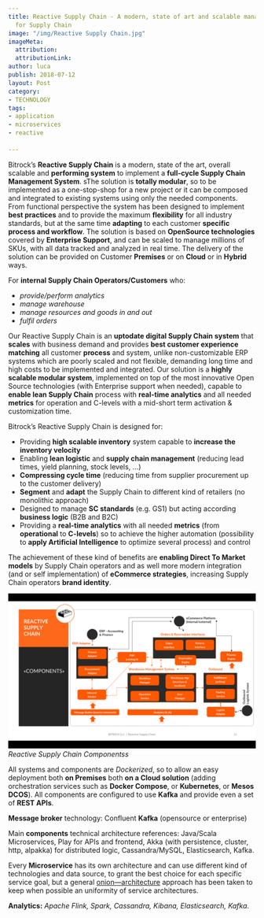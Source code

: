 ```yaml
---
title: Reactive Supply Chain - A modern, state of art and scalable managing system
  for Supply Chain
image: "/img/Reactive Supply Chain.jpg"
imageMeta:
  attribution: 
  attributionLink: 
author: luca
publish: 2018-07-12
layout: Post
category:
- TECHNOLOGY
tags:
- application
- microservices
- reactive

---
```

Bitrock’s **Reactive Supply Chain** is a modern, state of the art, overall scalable and **performing system** to implement a **full-cycle Supply Chain Management System**. <!-- more --> sThe solution is **totally modular**, so to be implemented as a one-stop-shop for a new project or it can be composed and integrated to existing systems using only the needed components. From functional perspective the system has been designed to implement **best practices** and to provide the maximum **flexibility** for all industry standards, but at the same time **adapting** to each customer **specific process and workflow**. The solution is based on **OpenSource technologies** covered by **Enterprise Support**, and can be scaled to manage millions of SKUs, with all data tracked and analyzed in real time. The delivery of the solution can be provided on Customer **Premises** or on **Cloud** or in **Hybrid** ways.

For **internal Supply Chain Operators/Customers** who:

* *provide/perform analytics*
* *manage warehouse* 
* *manage resources and goods in and out* 
* *fulfil orders*

Our Reactive Supply Chain is an **uptodate digital Supply Chain system** that **scales** with business demand and provides **best customer experience matching** all customer **process** and system, unlike non-customizable ERP systems which are poorly scaled and not flexible, demanding long time and high costs to be implemented and integrated. Our solution is a **highly scalable modular system**, implemented on top of the most innovative Open Source technologies (with Enterprise support when needed), capable to **enable lean Supply Chain** process with **real-time analytics** and all needed **metrics** for operation and C-levels with a mid-short term activation & customization time.

Bitrock’s Reactive Supply Chain is designed for:

* Providing **high scalable inventory** system capable to **increase the inventory velocity**
* Enabling **lean logistic** and **supply chain management** (reducing lead times, yield planning, stock levels, ...)
* **Compressing cycle time** (reducing time from supplier procurement up to the customer delivery)
* **Segment** and **adapt** the Supply Chain to different kind of retailers (no monolithic approach)
* Designed to manage **SC standards** (e.g. GS1) but acting according **business logic** (B2B and B2C)
* Providing a **real-time analytics** with all needed **metrics** (from **operational** to **C-levels**) so to achieve the higher automation (possibility to **apply Artificial Intelligence** to optimize several process) and control

The achievement of these kind of benefits are **enabling Direct To Market models** by Supply Chain operators and as well more modern integration (and or self implementation) of **eCommerce strategies**, increasing Supply Chain operators **brand identity**. 

![/img/posts/reactive-supply-chain.png](/img/posts/reactive-supply-chain.png)*Reactive Supply Chain Componentss*

All systems and components are *Dockerized*, so to allow an easy deployment both **on Premises** both **on a Cloud solution** (adding orchestration services such as **Docker Compose**, or **Kubernetes**, or **Mesos DCOS**). All components are configured to use **Kafka** and provide even a set of **REST APIs**.

**Message broker** technology: Confluent **Kafka** (opensource or enterprise)

Main **components** technical architecture references: Java/Scala Microservices, Play for APIs and frontend, Akka (with persistence, cluster, http, alpakka) for distributed logic, Cassandra/MySQL, Elasticsearch, Kafka.

Every **Microservice** has its own architecture and can use different kind of technologies and data source, to grant the best choice for each specific service goal, but a general [onion—architecture](http://jeffreypalermo.com/blog/the-onion-architecture-part-1/) approach has been taken to keep when possible an uniformity of service architectures.

**Analytics:** *Apache Flink, Spark, Cassandra, Kibana, Elasticsearch, Kafka*.